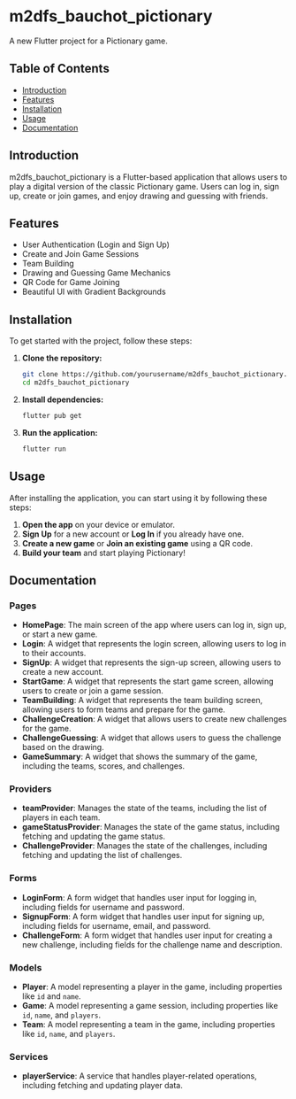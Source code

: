 # m2dfs_bauchot_pictionary

A new Flutter project for a Pictionary game.

## Table of Contents

- [Introduction](#introduction)
- [Features](#features)
- [Installation](#installation)
- [Usage](#usage)
- [Documentation](#documentation)

## Introduction

m2dfs_bauchot_pictionary is a Flutter-based application that allows users to play a digital version of the classic Pictionary game. Users can log in, sign up, create or join games, and enjoy drawing and guessing with friends.

## Features

- User Authentication (Login and Sign Up)
- Create and Join Game Sessions
- Team Building
- Drawing and Guessing Game Mechanics
- QR Code for Game Joining
- Beautiful UI with Gradient Backgrounds

## Installation

To get started with the project, follow these steps:

1. **Clone the repository:**
    ```sh
    git clone https://github.com/yourusername/m2dfs_bauchot_pictionary.git
    cd m2dfs_bauchot_pictionary
    ```

2. **Install dependencies:**
    ```sh
    flutter pub get
    ```

3. **Run the application:**
    ```sh
    flutter run
    ```

## Usage

After installing the application, you can start using it by following these steps:

1. **Open the app** on your device or emulator.
2. **Sign Up** for a new account or **Log In** if you already have one.
3. **Create a new game** or **Join an existing game** using a QR code.
4. **Build your team** and start playing Pictionary!

## Documentation

### Pages

- **HomePage**: The main screen of the app where users can log in, sign up, or start a new game.
- **Login**: A widget that represents the login screen, allowing users to log in to their accounts.
- **SignUp**: A widget that represents the sign-up screen, allowing users to create a new account.
- **StartGame**: A widget that represents the start game screen, allowing users to create or join a game session.
- **TeamBuilding**: A widget that represents the team building screen, allowing users to form teams and prepare for the game.
- **ChallengeCreation**: A widget that allows users to create new challenges for the game.
- **ChallengeGuessing**: A widget that allows users to guess the challenge based on the drawing.
- **GameSummary**: A widget that shows the summary of the game, including the teams, scores, and challenges.

### Providers

- **teamProvider**: Manages the state of the teams, including the list of players in each team.
- **gameStatusProvider**: Manages the state of the game status, including fetching and updating the game status.
- **ChallengeProvider**: Manages the state of the challenges, including fetching and updating the list of challenges.

### Forms

- **LoginForm**: A form widget that handles user input for logging in, including fields for username and password.
- **SignupForm**: A form widget that handles user input for signing up, including fields for username, email, and password.
- **ChallengeForm**: A form widget that handles user input for creating a new challenge, including fields for the challenge name and description.

### Models

- **Player**: A model representing a player in the game, including properties like `id` and `name`.
- **Game**: A model representing a game session, including properties like `id`, `name`, and `players`.
- **Team**: A model representing a team in the game, including properties like `id`, `name`, and `players`.

### Services
- **playerService**: A service that handles player-related operations, including fetching and updating player data.
